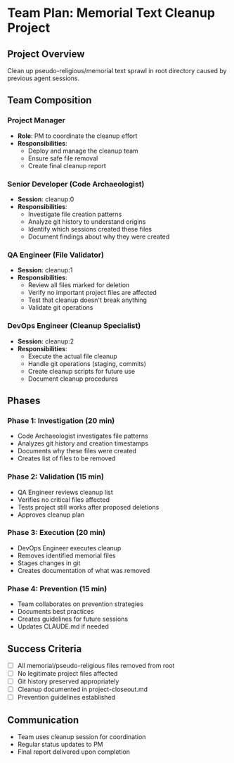 # Team Plan: Memorial Text Cleanup Project

## Project Overview
Clean up pseudo-religious/memorial text sprawl in root directory caused by previous agent sessions.

## Team Composition

### Project Manager
- **Role**: PM to coordinate the cleanup effort
- **Responsibilities**:
  - Deploy and manage the cleanup team
  - Ensure safe file removal
  - Create final cleanup report

### Senior Developer (Code Archaeologist)
- **Session**: cleanup:0
- **Responsibilities**:
  - Investigate file creation patterns
  - Analyze git history to understand origins
  - Identify which sessions created these files
  - Document findings about why they were created

### QA Engineer (File Validator)
- **Session**: cleanup:1
- **Responsibilities**:
  - Review all files marked for deletion
  - Verify no important project files are affected
  - Test that cleanup doesn't break anything
  - Validate git operations

### DevOps Engineer (Cleanup Specialist)
- **Session**: cleanup:2
- **Responsibilities**:
  - Execute the actual file cleanup
  - Handle git operations (staging, commits)
  - Create cleanup scripts for future use
  - Document cleanup procedures

## Phases

### Phase 1: Investigation (20 min)
- Code Archaeologist investigates file patterns
- Analyzes git history and creation timestamps
- Documents why these files were created
- Creates list of files to be removed

### Phase 2: Validation (15 min)
- QA Engineer reviews cleanup list
- Verifies no critical files affected
- Tests project still works after proposed deletions
- Approves cleanup plan

### Phase 3: Execution (20 min)
- DevOps Engineer executes cleanup
- Removes identified memorial files
- Stages changes in git
- Creates documentation of what was removed

### Phase 4: Prevention (15 min)
- Team collaborates on prevention strategies
- Documents best practices
- Creates guidelines for future sessions
- Updates CLAUDE.md if needed

## Success Criteria
- [ ] All memorial/pseudo-religious files removed from root
- [ ] No legitimate project files affected
- [ ] Git history preserved appropriately
- [ ] Cleanup documented in project-closeout.md
- [ ] Prevention guidelines established

## Communication
- Team uses cleanup session for coordination
- Regular status updates to PM
- Final report delivered upon completion
